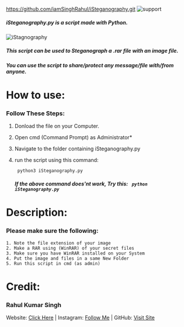 https://github.com/iamSinghRahul/iSteganography.git
![support](https://singhrahul.netlify.app/windows.png)
##### iSteganography.py is a script made with Python.
![iStagnography](https://singhrahul.netlify.app/iStagnography.jpg)
##### This script can be used to Steganograph a .rar file with an image file.
##### You can use the script to share/protect any message/file with/from anyone.

# How to use:
### Follow These Steps:
1. Donload the file on your Computer.
2. Open cmd (Command Prompt) as Administrator*
3. Navigate to the folder containing iSteganography.py
4. run the script using this command:

   ``` python3 iSteganography.py```
   #####  If the above command does'nt work, Try this: ``` python iSteganography.py```


# Description:
### Please make sure the following:
    1. Note the file extension of your image
    2. Make a RAR using (WinRAR) of your secret files
    3. Make sure you have WinRAR installed on your System
    4. Put the image and files in a same New Folder
    5. Run this script in cmd (as admin)
	
# Credit:
### Rahul Kumar Singh
Website: [Click Here](https://rahulsingh.netlify.com) | Instagram:  [Follow Me](https://instagram.com/proud2indian) | GitHub: [Visit Site](https://github.com/iamSinghRahul/)
